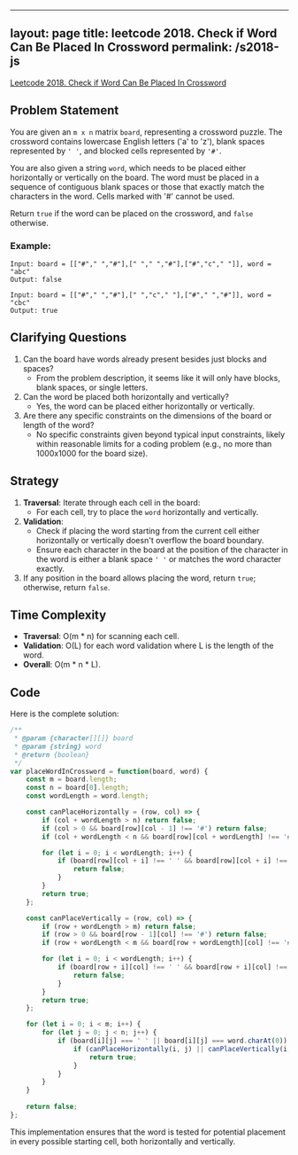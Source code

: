 
---
layout: page
title: leetcode 2018. Check if Word Can Be Placed In Crossword
permalink: /s2018-js
---
[Leetcode 2018. Check if Word Can Be Placed In Crossword](https://algoadvance.github.io/algoadvance/l2018)
## Problem Statement

You are given an `m x n` matrix `board`, representing a crossword puzzle. The crossword contains lowercase English letters ('a' to 'z'), blank spaces represented by `' '`, and blocked cells represented by `'#'`.

You are also given a string `word`, which needs to be placed either horizontally or vertically on the board. The word must be placed in a sequence of contiguous blank spaces or those that exactly match the characters in the word. Cells marked with '#' cannot be used.

Return `true` if the word can be placed on the crossword, and `false` otherwise.

### Example:

```plaintext
Input: board = [["#"," ","#"],[" "," ","#"],["#","c"," "]], word = "abc"
Output: false

Input: board = [["#"," ","#"],[" ","c"," "],["#"," ","#"]], word = "cbc"
Output: true
```

## Clarifying Questions

1. Can the board have words already present besides just blocks and spaces?
    - From the problem description, it seems like it will only have blocks, blank spaces, or single letters.
2. Can the word be placed both horizontally and vertically?
    - Yes, the word can be placed either horizontally or vertically.
3. Are there any specific constraints on the dimensions of the board or length of the word?
    - No specific constraints given beyond typical input constraints, likely within reasonable limits for a coding problem (e.g., no more than 1000x1000 for the board size).

## Strategy

1. **Traversal**: Iterate through each cell in the board:
    - For each cell, try to place the `word` horizontally and vertically.
2. **Validation**:
    - Check if placing the word starting from the current cell either horizontally or vertically doesn't overflow the board boundary.
    - Ensure each character in the board at the position of the character in the word is either a blank space `' '` or matches the word character exactly.
3. If any position in the board allows placing the word, return `true`; otherwise, return `false`.

## Time Complexity

- **Traversal**: O(m * n) for scanning each cell.
- **Validation**: O(L) for each word validation where L is the length of the word.
- **Overall**: O(m * n * L).

## Code

Here is the complete solution:

```javascript
/**
 * @param {character[][]} board
 * @param {string} word
 * @return {boolean}
 */
var placeWordInCrossword = function(board, word) {
    const m = board.length;
    const n = board[0].length;
    const wordLength = word.length;

    const canPlaceHorizontally = (row, col) => {
        if (col + wordLength > n) return false;
        if (col > 0 && board[row][col - 1] !== '#') return false;
        if (col + wordLength < n && board[row][col + wordLength] !== '#') return false;

        for (let i = 0; i < wordLength; i++) {
            if (board[row][col + i] !== ' ' && board[row][col + i] !== word.charAt(i)) {
                return false;
            }
        }
        return true;
    };

    const canPlaceVertically = (row, col) => {
        if (row + wordLength > m) return false;
        if (row > 0 && board[row - 1][col] !== '#') return false;
        if (row + wordLength < m && board[row + wordLength][col] !== '#') return false;

        for (let i = 0; i < wordLength; i++) {
            if (board[row + i][col] !== ' ' && board[row + i][col] !== word.charAt(i)) {
                return false;
            }
        }
        return true;
    };

    for (let i = 0; i < m; i++) {
        for (let j = 0; j < n; j++) {
            if (board[i][j] === ' ' || board[i][j] === word.charAt(0)) {
                if (canPlaceHorizontally(i, j) || canPlaceVertically(i, j)) {
                    return true;
                }
            }
        }
    }
    
    return false;
};
```

This implementation ensures that the word is tested for potential placement in every possible starting cell, both horizontally and vertically.